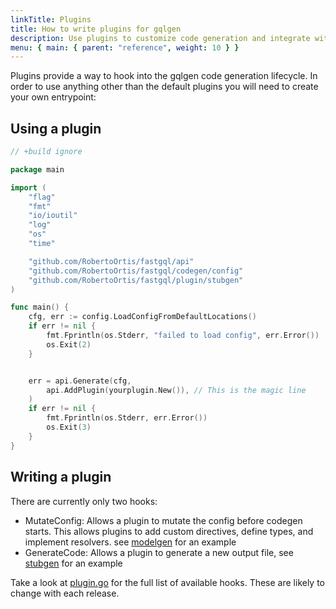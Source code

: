 ```yaml
---
linkTitle: Plugins
title: How to write plugins for gqlgen
description: Use plugins to customize code generation and integrate with other libraries
menu: { main: { parent: "reference", weight: 10 } }
---
```


Plugins provide a way to hook into the gqlgen code generation lifecycle. In order to use anything other than the
default plugins you will need to create your own entrypoint:

## Using a plugin

```go
// +build ignore

package main

import (
	"flag"
	"fmt"
	"io/ioutil"
	"log"
	"os"
	"time"

	"github.com/RobertoOrtis/fastgql/api"
	"github.com/RobertoOrtis/fastgql/codegen/config"
	"github.com/RobertoOrtis/fastgql/plugin/stubgen"
)

func main() {
	cfg, err := config.LoadConfigFromDefaultLocations()
	if err != nil {
		fmt.Fprintln(os.Stderr, "failed to load config", err.Error())
		os.Exit(2)
	}


	err = api.Generate(cfg,
		api.AddPlugin(yourplugin.New()), // This is the magic line
	)
	if err != nil {
		fmt.Fprintln(os.Stderr, err.Error())
		os.Exit(3)
	}
}

```

## Writing a plugin

There are currently only two hooks:

- MutateConfig: Allows a plugin to mutate the config before codegen starts. This allows plugins to add
  custom directives, define types, and implement resolvers. see
  [modelgen](https://github.com/RobertoOrtis/fastgql/tree/master/plugin/modelgen) for an example
- GenerateCode: Allows a plugin to generate a new output file, see
  [stubgen](https://github.com/RobertoOrtis/fastgql/tree/master/plugin/stubgen) for an example

Take a look at [plugin.go](https://github.com/RobertoOrtis/fastgql/blob/master/plugin/plugin.go) for the full list of
available hooks. These are likely to change with each release.
